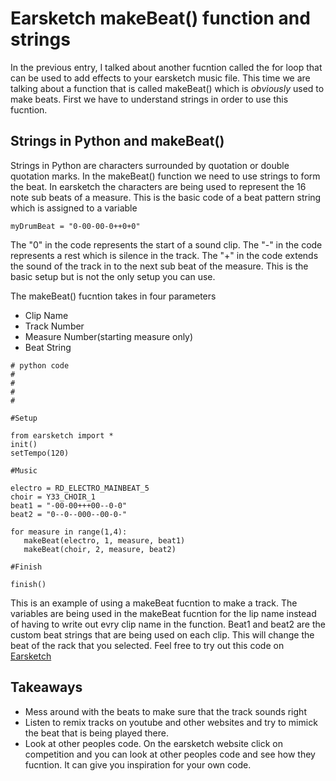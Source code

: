 # Earsketch makeBeat() function and strings


In the previous entry, I talked about another fucntion called the for loop that can be used to add effects to your earsketch music file.
This time we are talking about a function that is called makeBeat() which is *obviously* used to make beats. First we have to understand strings
in order to use this fucntion.

## Strings in Python and makeBeat()

Strings in Python are characters surrounded by quotation or double quotation marks. In the makeBeat() function we need to use strings to 
form the beat. In earsketch the characters are being used to represent the 16 note sub beats of a measure. This is the basic code of a beat pattern string which
is assigned to a variable
```
myDrumBeat = "0-00-00-0++0+0"

```
The "0" in the code represents the start of a sound clip. The "-" in the code represents a rest which is silence in the track.
The "+" in the code extends the sound of the track in to the next sub beat of the measure. This is the basic setup but is not the only
setup you can use.

The makeBeat() fucntion takes in four parameters

- Clip Name
- Track Number
- Measure Number(starting measure only)
- Beat String 

```
# python code
#
# 
#
#

#Setup

from earsketch import *
init()
setTempo(120)

#Music

electro = RD_ELECTRO_MAINBEAT_5
choir = Y33_CHOIR_1
beat1 = "-00-00+++00--0-0"
beat2 = "0--0--000--00-0-"

for measure in range(1,4):
   makeBeat(electro, 1, measure, beat1)
   makeBeat(choir, 2, measure, beat2)

#Finish

finish()

```
This is an example of using a makeBeat fucntion to make a track. The variables are being used in the makeBeat fucntion for the lip name instead of having
to write out evry clip name in the function. Beat1 and beat2 are the custom beat strings that are being used on each clip. This will change the beat of the rack
that you selected. Feel free to try out this code on [Earsketch](https://earsketch.gatech.edu/earsketch2/)

## Takeaways
- Mess around with the beats to make sure that the track sounds right 
- Listen to remix tracks on youtube and other websites and try to mimick the beat that is being played there.
- Look at other peoples code. On the earsketch website click on competition and you can look at other peoples code and see how they fucntion.
It can give you inspiration for your own code.


